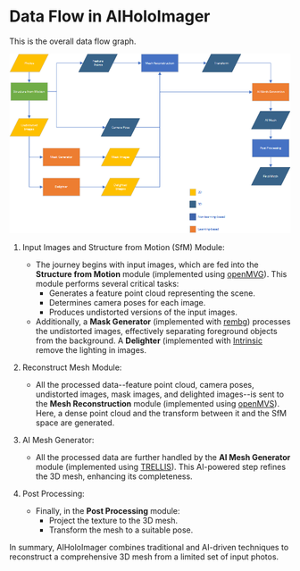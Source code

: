 # Data Flow in AIHoloImager

This is the overall data flow graph.

![Data flow](Img/DataFlow.png)

1. Input Images and Structure from Motion (SfM) Module:
    * The journey begins with input images, which are fed into the **Structure from Motion** module (implemented using [openMVG](https://github.com/openMVG/openMVG)). This module performs several critical tasks:
      * Generates a feature point cloud representing the scene.
      * Determines camera poses for each image.
      * Produces undistorted versions of the input images.
    * Additionally, a **Mask Generator** (implemented with [rembg](https://github.com/danielgatis/rembg)) processes the undistorted images, effectively separating foreground objects from the background. A **Delighter** (implemented with [Intrinsic](https://github.com/compphoto/Intrinsic) remove the lighting in images.

2. Reconstruct Mesh Module:
    * All the processed data--feature point cloud, camera poses, undistorted images, mask images, and delighted images--is sent to the **Mesh Reconstruction** module (implemented using [openMVS](https://github.com/cdcseacave/openMVS)). Here, a dense point cloud and the transform between it and the SfM space are generated.

3. AI Mesh Generator:
    * All the processed data are further handled by the **AI Mesh Generator** module (implemented using [TRELLIS](https://github.com/Microsoft/TRELLIS)). This AI-powered step refines the 3D mesh, enhancing its completeness.

4. Post Processing:
    * Finally, in the **Post Processing** module:
      * Project the texture to the 3D mesh.
      * Transform the mesh to a suitable pose.

In summary, AIHoloImager combines traditional and AI-driven techniques to reconstruct a comprehensive 3D mesh from a limited set of input photos.
